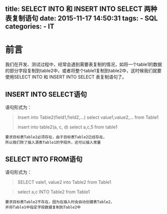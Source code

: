 title: SELECT INTO 和 INSERT INTO SELECT 两种表复制语句
date: 2015-11-17 14:50:31
tags:
	- SQL
categories:
	- IT
---
#	前言
我们在开发、测试过程中，经常会遇到需要表复制的情况，如将一个table1的数据的部分字段复制到table2中，或者将整个table1复制到table2中，这时候我们就要使用SELECT INTO 和 INSERT INTO SELECT 表复制语句了。

<!--more-->

##	INSERT INTO SELECT语句
语句形式为：
>Insert into Table2(field1,field2,...) select value1,value2,... from Table1
>
>insert into table2(a, c, d) select a,c,5 from table1

	要求目标表Table2必须存在，由于目标表Table2已经存在，
	所以我们除了插入源表Table1的字段外，还可以插入常量 

##	SELECT INTO FROM语句
语句形式为：
>SELECT vale1, value2 into Table2 from Table1

>select a,c INTO Table2 from Table1

	要求目标表Table2不存在，因为在插入时会自动创建表Table2，
	并将Table1中指定字段数据复制到Table2中
